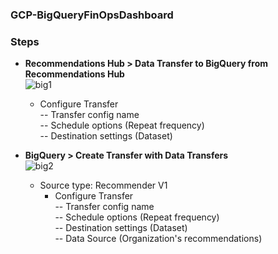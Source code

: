 ### GCP-BigQueryFinOpsDashboard

### Steps

- **Recommendations Hub > Data Transfer to BigQuery from Recommendations Hub**  
  ![big1](https://github.com/user-attachments/assets/50bf9539-9e19-4c17-a488-8743c0687bdf)
  
  - Configure Transfer  
    -- Transfer config name  
    -- Schedule options (Repeat frequency)  
    -- Destination settings (Dataset)

- **BigQuery > Create Transfer with Data Transfers**  
  ![big2](https://github.com/user-attachments/assets/d0174734-642b-463c-8f6d-6fdc13c4fac5)
  
  - Source type: Recommender V1  
    - Configure Transfer  
      -- Transfer config name  
      -- Schedule options (Repeat frequency)  
      -- Destination settings (Dataset)  
      -- Data Source (Organization's recommendations)
